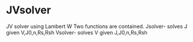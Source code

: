 # JVsolver
JV solver using Lambert W
Two functions are contained. 
Jsolver- solves J given V,J0,n,Rs,Rsh
Vsolver- solves V given J,J0,n,Rs,Rsh
